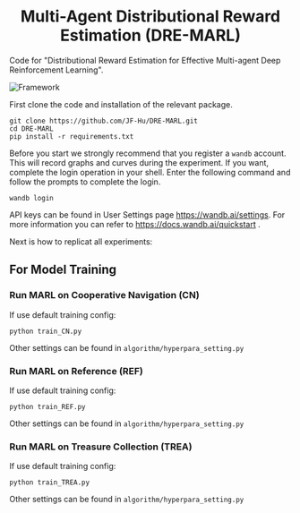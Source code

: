 
<p align="center">
<h1 align="center"> Multi-Agent Distributional Reward Estimation (DRE-MARL) </h1>
</p>



Code for "Distributional Reward Estimation for Effective Multi-agent Deep Reinforcement Learning".

![Framework](Framework.png)

First clone the code and installation of the relevant package.

    git clone https://github.com/JF-Hu/DRE-MARL.git
    cd DRE-MARL
    pip install -r requirements.txt

Before you start we strongly recommend that you register a `wandb` account.
This will record graphs and curves during the experiment.
If you want, complete the login operation in your shell. Enter the following command and follow the prompts to complete the login.

    wandb login

API keys can be found in User Settings page https://wandb.ai/settings. For more information you can refer to https://docs.wandb.ai/quickstart .

Next is how to replicat all experiments:
## For Model Training
### Run MARL on Cooperative Navigation (CN)

If use default training config:

    python train_CN.py 

Other settings can be found in `algorithm/hyperpara_setting.py`

### Run MARL on Reference (REF)

If use default training config:

    python train_REF.py 

Other settings can be found in `algorithm/hyperpara_setting.py`

### Run MARL on Treasure Collection (TREA)

If use default training config:

    python train_TREA.py 

Other settings can be found in `algorithm/hyperpara_setting.py` 

